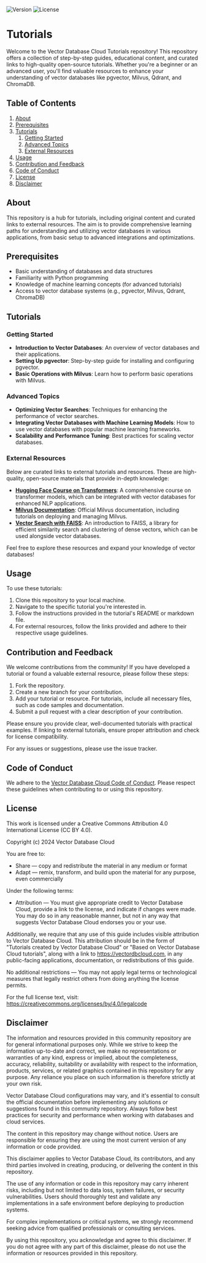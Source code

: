 ![Version](https://img.shields.io/badge/version-1.0.0-blue.svg)
![License](https://img.shields.io/badge/license-CC%20BY%204.0-green.svg)

# Tutorials

Welcome to the Vector Database Cloud Tutorials repository! This repository offers a collection of step-by-step guides, educational content, and curated links to high-quality open-source tutorials. Whether you're a beginner or an advanced user, you'll find valuable resources to enhance your understanding of vector databases like pgvector, Milvus, Qdrant, and ChromaDB.

## Table of Contents

1. [About](#about)
2. [Prerequisites](#prerequisites)
3. [Tutorials](#tutorials)
    1. [Getting Started](#getting-started)
    2. [Advanced Topics](#advanced-topics)
    3. [External Resources](#external-resources)
4. [Usage](#usage)
5. [Contribution and Feedback](#contribution-and-feedback)
6. [Code of Conduct](#code-of-conduct)
7. [License](#license)
8. [Disclaimer](#disclaimer)


## About

This repository is a hub for tutorials, including original content and curated links to external resources. The aim is to provide comprehensive learning paths for understanding and utilizing vector databases in various applications, from basic setup to advanced integrations and optimizations.

## Prerequisites

- Basic understanding of databases and data structures
- Familiarity with Python programming
- Knowledge of machine learning concepts (for advanced tutorials)
- Access to vector database systems (e.g., pgvector, Milvus, Qdrant, ChromaDB)

## Tutorials

### Getting Started

- **Introduction to Vector Databases**: An overview of vector databases and their applications.
- **Setting Up pgvector**: Step-by-step guide for installing and configuring pgvector.
- **Basic Operations with Milvus**: Learn how to perform basic operations with Milvus.

### Advanced Topics

- **Optimizing Vector Searches**: Techniques for enhancing the performance of vector searches.
- **Integrating Vector Databases with Machine Learning Models**: How to use vector databases with popular machine learning frameworks.
- **Scalability and Performance Tuning**: Best practices for scaling vector databases.

### External Resources

Below are curated links to external tutorials and resources. These are high-quality, open-source materials that provide in-depth knowledge:

- **[Hugging Face Course on Transformers](https://huggingface.co/transformers/course/)**: A comprehensive course on transformer models, which can be integrated with vector databases for enhanced NLP applications.
- **[Milvus Documentation](https://milvus.io/docs/)**: Official Milvus documentation, including tutorials on deploying and managing Milvus.
- **[Vector Search with FAISS](https://github.com/facebookresearch/faiss)**: An introduction to FAISS, a library for efficient similarity search and clustering of dense vectors, which can be used alongside vector databases.

Feel free to explore these resources and expand your knowledge of vector databases!


## Usage

To use these tutorials:

1. Clone this repository to your local machine.
2. Navigate to the specific tutorial you're interested in.
3. Follow the instructions provided in the tutorial's README or markdown file.
4. For external resources, follow the links provided and adhere to their respective usage guidelines.

## Contribution and Feedback

We welcome contributions from the community! If you have developed a tutorial or found a valuable external resource, please follow these steps:

1. Fork the repository.
2. Create a new branch for your contribution.
3. Add your tutorial or resource. For tutorials, include all necessary files, such as code samples and documentation.
4. Submit a pull request with a clear description of your contribution.

Please ensure you provide clear, well-documented tutorials with practical examples. If linking to external tutorials, ensure proper attribution and check for license compatibility.

For any issues or suggestions, please use the issue tracker.

## Code of Conduct

We adhere to the [Vector Database Cloud Code of Conduct](https://github.com/VectorDBCloud/Community/blob/main/CODE_OF_CONDUCT.md). Please respect these guidelines when contributing to or using this repository.



## License

This work is licensed under a Creative Commons Attribution 4.0 International License (CC BY 4.0).

Copyright (c) 2024 Vector Database Cloud

You are free to:
- Share — copy and redistribute the material in any medium or format
- Adapt — remix, transform, and build upon the material for any purpose, even commercially

Under the following terms:
- Attribution — You must give appropriate credit to Vector Database Cloud, provide a link to the license, and indicate if changes were made. You may do so in any reasonable manner, but not in any way that suggests Vector Database Cloud endorses you or your use.

Additionally, we require that any use of this guide includes visible attribution to Vector Database Cloud. This attribution should be in the form of "Tutorials created by Vector Database Cloud" or "Based on Vector Database Cloud tutorials", along with a link to https://vectordbcloud.com, in any public-facing applications, documentation, or redistributions of this guide.

No additional restrictions — You may not apply legal terms or technological measures that legally restrict others from doing anything the license permits.

For the full license text, visit: https://creativecommons.org/licenses/by/4.0/legalcode



## Disclaimer

The information and resources provided in this community repository are for general informational purposes only. While we strive to keep the information up-to-date and correct, we make no representations or warranties of any kind, express or implied, about the completeness, accuracy, reliability, suitability or availability with respect to the information, products, services, or related graphics contained in this repository for any purpose. Any reliance you place on such information is therefore strictly at your own risk.

Vector Database Cloud configurations may vary, and it's essential to consult the official documentation before implementing any solutions or suggestions found in this community repository. Always follow best practices for security and performance when working with databases and cloud services.

The content in this repository may change without notice. Users are responsible for ensuring they are using the most current version of any information or code provided.

This disclaimer applies to Vector Database Cloud, its contributors, and any third parties involved in creating, producing, or delivering the content in this repository.

The use of any information or code in this repository may carry inherent risks, including but not limited to data loss, system failures, or security vulnerabilities. Users should thoroughly test and validate any implementations in a safe environment before deploying to production systems.

For complex implementations or critical systems, we strongly recommend seeking advice from qualified professionals or consulting services.

By using this repository, you acknowledge and agree to this disclaimer. If you do not agree with any part of this disclaimer, please do not use the information or resources provided in this repository.
